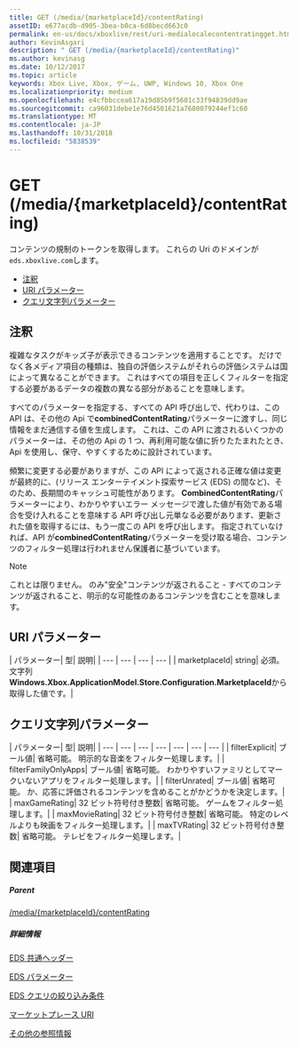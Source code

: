 ```yaml
---
title: GET (/media/{marketplaceId}/contentRating)
assetID: e677acdb-d905-3bea-b0ca-6d8becd663c0
permalink: en-us/docs/xboxlive/rest/uri-medialocalecontentratingget.html
author: KevinAsgari
description: " GET (/media/{marketplaceId}/contentRating)"
ms.author: kevinasg
ms.date: 10/12/2017
ms.topic: article
keywords: Xbox Live, Xbox, ゲーム, UWP, Windows 10, Xbox One
ms.localizationpriority: medium
ms.openlocfilehash: e4cfbbccea617a19d85b9f5601c33f94839dd9ae
ms.sourcegitcommit: ca96031debe1e76d4501621a7680079244ef1c60
ms.translationtype: MT
ms.contentlocale: ja-JP
ms.lasthandoff: 10/31/2018
ms.locfileid: "5838539"
---
```

# <a name="get-mediamarketplaceidcontentrating"></a>GET (/media/{marketplaceId}/contentRating)
コンテンツの規制のトークンを取得します。 これらの Uri のドメインが`eds.xboxlive.com`します。
 
  * [注釈](#ID4EV)
  * [URI パラメーター](#ID4ELB)
  * [クエリ文字列パラメーター](#ID4EWB)
 
<a id="ID4EV"></a>

 
## <a name="remarks"></a>注釈
 
複雑なタスクがキッズ子が表示できるコンテンツを適用することです。 だけでなく各メディア項目の種類は、独自の評価システムがそれらの評価システムは国によって異なることができます。 これはすべての項目を正しくフィルターを指定する必要があるデータの複数の異なる部分があることを意味します。
 
すべてのパラメーターを指定する、すべての API 呼び出しで、代わりは、この API は、その他の Api で**combinedContentRating**パラメーターに渡すし、同じ情報をまだ通信する値を生成します。 これは、この API に渡されるいくつかのパラメーターは、その他の Api の 1 つ、再利用可能な値に折りたたまれたとき、Api を使用し、保守、やすくするために設計されています。
 
頻繁に変更する必要がありますが、この API によって返される正確な値は変更が最終的に、(リリース エンターテイメント探索サービス (EDS) の間など)、そのため、長期間のキャッシュ可能性があります。 **CombinedContentRating**パラメーターにより、わかりやすいエラー メッセージで渡した値が有効である場合を受け入れることを意味する API 呼び出し元単なる必要があります、更新された値を取得するには、もう一度この API を呼び出します。 指定されていなければ、API が**combinedContentRating**パラメーターを受け取る場合、コンテンツのフィルター処理は行われません保護者に基づいています。 

> [!NOTE] 
> これとは限りません。 のみ"安全"コンテンツが返されること - すべてのコンテンツが返されること、明示的な可能性のあるコンテンツを含むことを意味します。 


  
<a id="ID4ELB"></a>

 
## <a name="uri-parameters"></a>URI パラメーター
 
| パラメーター| 型| 説明| 
| --- | --- | --- | --- | 
| marketplaceId| string| 必須。 文字列<b>Windows.Xbox.ApplicationModel.Store.Configuration.MarketplaceId</b>から取得した値です。| 
  
<a id="ID4EWB"></a>

 
## <a name="query-string-parameters"></a>クエリ文字列パラメーター
 
| パラメーター| 型| 説明| 
| --- | --- | --- | --- | --- | --- | --- | 
| filterExplicit| ブール値| 省略可能。 明示的な音楽をフィルター処理します。| 
| filterFamilyOnlyApps| ブール値| 省略可能。 わかりやすいファミリとしてマークいないアプリをフィルター処理します。| 
| filterUnrated| ブール値| 省略可能。 か、応答に評価されるコンテンツを含めることがかどうかを決定します。| 
| maxGameRating| 32 ビット符号付き整数| 省略可能。 ゲームをフィルター処理します。| 
| maxMovieRating| 32 ビット符号付き整数| 省略可能。 特定のレベルよりも映画をフィルター処理します。| 
| maxTVRating| 32 ビット符号付き整数| 省略可能。 テレビをフィルター処理します。| 
  
<a id="ID4E5D"></a>

 
## <a name="see-also"></a>関連項目
 
<a id="ID4EAE"></a>

 
##### <a name="parent"></a>Parent 

[/media/{marketplaceId}/contentRating](uri-medialocalecontentrating.md)

  
<a id="ID4EKE"></a>

 
##### <a name="further-information"></a>詳細情報 

[EDS 共通ヘッダー](../../additional/edscommonheaders.md)

 [EDS パラメーター](../../additional/edsparameters.md)

 [EDS クエリの絞り込み条件](../../additional/edsqueryrefiners.md)

 [マーケットプレース URI](atoc-reference-marketplace.md)

 [その他の参照情報](../../additional/atoc-xboxlivews-reference-additional.md)

   
